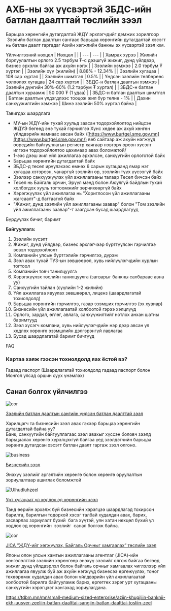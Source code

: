 # АХБ-ны эх үүсвэртэй ЗБДС-ийн батлан даалттай төслийн зээл

Барьцаа хөрөнгийн дутагдалтай ЖДҮ эрхлэгчдийг дэмжих зорилгоор  Зээлийн батлан даалтын сангаас барьцаа хөрөнгийн дутагдалтай хэсэгт нь батлан даалт гаргадаг Азийн хөгжлийн банкны эх үүсвэртэй зээл юм.

Үйлчилгээний нөхцөл
| Нөхцөл | |
| --- | --- |
| Хамрах хүрээ | Жилийн борлуулалтын орлого 2.5 тэрбум ₮-с дээшгүй жижиг, дунд үйлдвэр, бизнес эрхэлж байгаа аж ахуйн нэгж |
| Зээлийн хэмжээ | 2.0 тэрбум ₮ хүртэл |
| Зээлийн хүү (жилийн) | 8.88% - 12.34% |
| Зээлийн хугацаа | 108 сар хүртэл |
| Зээлийн шимтгэл | 0.5% |
| Үндсэн зээлийн төлбөрөөс чөлөөлөх хугацаа | 24 сар хүртэл |
| ЗБДС-н батлан даалтын хэмжээ | Зээлийн дүнгийн 30%-60% (1.2 тэрбум ₮ хүртэл) |
| ЗБДС-н батлан даалтын хураамж | 50 000 ₮ (1 удаа) |
| ЗБДС-н батлан даалтын шимтгэл | Батлан даалтын үлдэгдлээс тооцож жил бүр төлнө - 1% |
| Дахин санхүүжилтийн хэмжээ | Шинэ зээлийн 50% хүртэл байна |

Тавигдах шаардлага

* МУ-ын ЖДҮ-ийн тухай хуульд заасан тодорхойлолтод нийцсэн ЖДҮЭ бөгөөд энэ тухай гэрчилгээ Хүнс хөдөө аж ахуй хөнгөн үйлдвэрийн яамнаас авсан байх /[https://www.burtgel.sme.gov.mn](https://www.burtgel.sme.gov.mn/) веб сайтаар аж ахуйн нэгжүүд өөрсдийн байгууллагын регистр хаягаар нэвтэрч орсон хүсэлт илгээн тодорхойлолтоо цахимаар авах боломжтой/
* 1-ээс дээш жил үйл ажиллагаа эрхэлсэн, санхүүгийн орлоготой байх
* Барьцаа хөрөнгийн дутагдалтай байх
* ЗБДС-д төсөл ирүүлэхээс өмнөх 6 сарын хугацаанд ямар нэг хугацаа хэтэрсэн, чанаргүй зээлийн өр, зээлийн түүх үүсээгүй байх
* Зээлээр санхүүжүүлэх үйл ажиллагааны талаар Төсөл бичсэн байх
* Төсөл нь Байгаль орчин, Эрүүл мэнд болон Аюулгүй байдлын тухай холбогдох хууль тогтоомжийг зөрчихөөргүй байх
* Хэрэгжүүлэх үйл ажиллагаа нь "Хориглосон үйл ажиллагааны жагсаалт"-д багтаагүй байх
* "Жижиг, дунд зээлийн үйл ажиллагааны заавар" болон "Том зээлийн үйл ажиллагааны заавар"-т заагдсан бусад шаардлагууд



Бүрдүүлэх бичиг, баримт

**Байгууллага:**

1. Зээлийн хүсэлт
2. Жижиг, дунд үйлдвэр, бизнес эрхлэгчээр бүртгүүлсэн гэрчилгээ эсвэл тодорхойлолт
3. Компанийн улсын бүртгэлийн гэрчилгээ, дүрэм
4. Зээл авах тухай ТУЗ-ын зөвшөөрөл, хувь нийлүүлэгчдийн хурлын тогтоол
5. Компанийн товч танилцуулга
6. Хэрэгжүүлэх төслийн танилцуулга (загварыг банкны салбараас авна уу)
7. Санхүүгийн тайлан (сүүлийн 1-2 жилийн)
8. Үйл ажиллагаа явуулах зөвшөөрөл, лиценз (шаардлагатай тохиолдолд)
9. Барьцаа хөрөнгийн гэрчилгээ, газар эзэмших гэрчилгээ (эх хувиар)
10. Бизнесийн үйл ажиллагаатай холбоотой гэрээ хэлцлүүд
11. Орлого, зардал, өглөг, авлага, санхүүжилтийг нотлох анхан шатны баримтууд
12. Зээл хүсэгч компани, хувь нийлүүлэгчдийн нэр дээр авсан үл хөдлөх хөрөнгө эзэмшлийн дэлгэрэнгүй лавлагаа
13. Бусад шаардлагатай баримт бичгүүд



FAQ
 
### Картаа хаяж гээсэн тохиолдолд яах ёстой вэ?

Гадаад паспорт (Шаардлагатай тохиолдолд гадаад паспорт болон Монгол улсад оршин суух үнэмлэх)
















 
## Санал болгох үйлчилгээ


 
 ![cor](/sites/default/files/2024-09/7_0.jpg)


[Зээлийн батлан даалтын сангийн үндсэн батлан даалттай зээл](/mn/small-medium-sized-enterprise/zeeliin-batlan-daaltiin-sangiin-undsen-batlan-daalttai-zeel)

Харилцагч та бизнесийн зээл авах гэхээр барьцаа хөрөнгийн дутагдалтай байна уу?   
Банк, санхүүгийн байгууллагаас зээл авахыг хүссэн боловч зээлд барьцаалах хөрөнгө хүрэлцэхгүй байгаа үед зээлдэгчийн барьцаа хөрөнгө дутагдсан хэсэгт батлан даалт гаргаж зээл олгоно.




 
 ![business](/sites/default/files/2024-09/DSC5893.jpg)


[Бизнесийн зээл](/mn/small-medium-sized-enterprise/businessiin-zeel)

Энэхүү зээлийг эргэлтийн хөрөнгө болон хөрөнгө оруулалтын зориулалтаар ашиглах боломжтой




 
 ![Ulhudluhzeel](/sites/default/files/2024-09/11.png)


[Урт хугацаат үл хөдлөх эд хөрөнгийн зээл](/mn/small-medium-sized-enterprise/ul-khudlukh-ed-khurungiin-zeel)

Танд өөрийн эрхэлж буй бизнесийн хэрэгцээ шаардлагад тохирсон барилга, барилгын тодорхой хэсэг талбай худалдан авах, барих, засварлах зориулалт бүхий  бага хүүтэй, уян хатан нөхцөл бүхий үл хөдлөх эд хөрөнгийн  зээлийг  санал болгож байна.




 
 ![cor](/sites/default/files/2024-09/19_0.jpg)


[JICA ”ЖДҮ-ийг хөгжүүлэх, Байгаль Орчныг хамгаалах” төслийн зээл](/mn/small-medium-sized-enterprise/jica-tusliin-zeel)

Японы олон улсын хамтын ажиллагааны агентлаг (JICA)-ийн хөнгөлөлттэй зээлийн хөрөнгөөр энэхүү зээлийг олгож байгаа бөгөөд жижиг дунд үйлдвэрлэл болон байгаль орчныг хамгаалах чиглэлээр үйл ажиллагаа явуулж буй аж ахуйн нэгжүүд бизнесээ өргөжүүлэх, тоног төхөөрөмж худалдан авах болон үйлдвэрийн үйл ажиллагаатай холбоотой барилга байгууламж барих, өргөтгөх зэрэг урт хугацааны санхүүгийн хэрэгцээг хангахад зориулагдана.
















https://tdbm.mn/mn/small-medium-sized-enterprise/aziin-khugjliin-banknii-ekh-uusver-zeeliin-batlan-daalttai-sangiin-batlan-daalttai-tosliin-zeel

